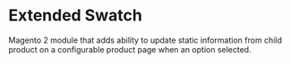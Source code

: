 # Extended Swatch
Magento 2 module that adds ability to update static information from child product on a configurable product page when an option selected.
